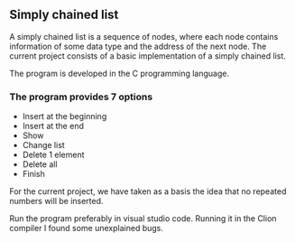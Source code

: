## Simply chained list

A simply chained list is a sequence of nodes, where each node contains information of some data type and the address of the next node.
The current project consists of a basic implementation of a simply chained list.

The program is developed in the C programming language.

### The program provides 7 options
<ul>
  <li>Insert at the beginning</li>
  <li>Insert at the end</li>
  <li>Show</li>
  <li>Change list</li>
  <li>Delete 1 element</li>
  <li>Delete all</li>
  <li>Finish</li>
</ul>

For the current project, we have taken as a basis the idea that no repeated numbers will be inserted.

Run the program preferably in visual studio code. Running it in the Clion compiler I found some unexplained bugs.
